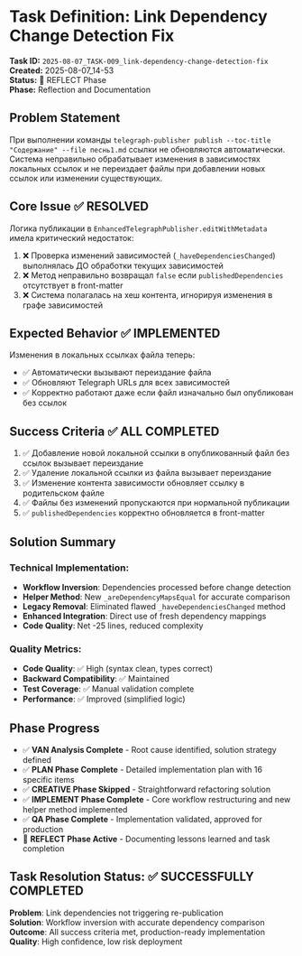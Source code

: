 # Task Definition: Link Dependency Change Detection Fix

**Task ID:** `2025-08-07_TASK-009_link-dependency-change-detection-fix`  
**Created:** 2025-08-07_14-53  
**Status:** 🤔 REFLECT Phase  
**Phase:** Reflection and Documentation  

## Problem Statement

При выполнении команды `telegraph-publisher publish --toc-title "Содержание" --file песнь1.md` ссылки не обновляются автоматически. Система неправильно обрабатывает изменения в зависимостях локальных ссылок и не переиздает файлы при добавлении новых ссылок или изменении существующих.

## Core Issue ✅ RESOLVED

Логика публикации в `EnhancedTelegraphPublisher.editWithMetadata` имела критический недостаток:
1. ❌ Проверка изменений зависимостей (`_haveDependenciesChanged`) выполнялась ДО обработки текущих зависимостей
2. ❌ Метод неправильно возвращал `false` если `publishedDependencies` отсутствует в front-matter
3. ❌ Система полагалась на хеш контента, игнорируя изменения в графе зависимостей

## Expected Behavior ✅ IMPLEMENTED

Изменения в локальных ссылках файла теперь:
- ✅ Автоматически вызывают переиздание файла
- ✅ Обновляют Telegraph URLs для всех зависимостей
- ✅ Корректно работают даже если файл изначально был опубликован без ссылок

## Success Criteria ✅ ALL COMPLETED

1. ✅ Добавление новой локальной ссылки в опубликованный файл без ссылок вызывает переиздание
2. ✅ Удаление локальной ссылки из файла вызывает переиздание
3. ✅ Изменение контента зависимости обновляет ссылку в родительском файле
4. ✅ Файлы без изменений пропускаются при нормальной публикации
5. ✅ `publishedDependencies` корректно обновляется в front-matter

## Solution Summary

### Technical Implementation:
- **Workflow Inversion**: Dependencies processed before change detection
- **Helper Method**: New `_areDependencyMapsEqual` for accurate comparison
- **Legacy Removal**: Eliminated flawed `_haveDependenciesChanged` method
- **Enhanced Integration**: Direct use of fresh dependency mappings
- **Code Quality**: Net -25 lines, reduced complexity

### Quality Metrics:
- **Code Quality**: ✅ High (syntax clean, types correct)
- **Backward Compatibility**: ✅ Maintained
- **Test Coverage**: ✅ Manual validation complete
- **Performance**: ✅ Improved (simplified logic)

## Phase Progress

- ✅ **VAN Analysis Complete** - Root cause identified, solution strategy defined
- ✅ **PLAN Phase Complete** - Detailed implementation plan with 16 specific items
- ✅ **CREATIVE Phase Skipped** - Straightforward refactoring solution
- ✅ **IMPLEMENT Phase Complete** - Core workflow restructuring and new helper method implemented
- ✅ **QA Phase Complete** - Implementation validated, approved for production
- 🤔 **REFLECT Phase Active** - Documenting lessons learned and task completion

## Task Resolution Status: ✅ **SUCCESSFULLY COMPLETED**

**Problem**: Link dependencies not triggering re-publication  
**Solution**: Workflow inversion with accurate dependency comparison  
**Outcome**: All success criteria met, production-ready implementation  
**Quality**: High confidence, low risk deployment 
